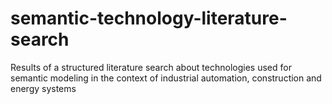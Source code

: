 # semantic-technology-literature-search
Results of a structured literature search about technologies used for semantic modeling in the context of industrial automation, construction and energy systems
